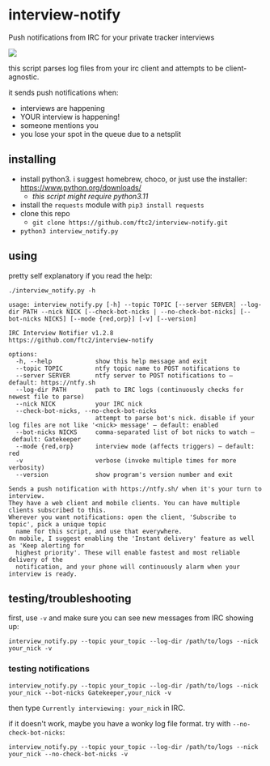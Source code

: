 # interview-notify
Push notifications from IRC for your private tracker interviews

<img src="https://i.imgur.com/ZLFyxgY.png">

this script parses log files from your irc client and attempts to be client-agnostic.

it sends push notifications when:
- interviews are happening
- YOUR interview is happening!
- someone mentions you
- you lose your spot in the queue due to a netsplit

## installing

- install python3. i suggest homebrew, choco, or just use the installer: https://www.python.org/downloads/
  - _this script might require python3.11_
- install the `requests` module with `pip3 install requests`
- clone this repo
  - `git clone https://github.com/ftc2/interview-notify.git`
- `python3 interview_notify.py`

## using

pretty self explanatory if you read the help:

```
./interview_notify.py -h

usage: interview_notify.py [-h] --topic TOPIC [--server SERVER] --log-dir PATH --nick NICK [--check-bot-nicks | --no-check-bot-nicks] [--bot-nicks NICKS] [--mode {red,orp}] [-v] [--version]

IRC Interview Notifier v1.2.8
https://github.com/ftc2/interview-notify

options:
  -h, --help            show this help message and exit
  --topic TOPIC         ntfy topic name to POST notifications to
  --server SERVER       ntfy server to POST notifications to – default: https://ntfy.sh
  --log-dir PATH        path to IRC logs (continuously checks for newest file to parse)
  --nick NICK           your IRC nick
  --check-bot-nicks, --no-check-bot-nicks
                        attempt to parse bot's nick. disable if your log files are not like '<nick> message' – default: enabled
  --bot-nicks NICKS     comma-separated list of bot nicks to watch – default: Gatekeeper
  --mode {red,orp}      interview mode (affects triggers) – default: red
  -v                    verbose (invoke multiple times for more verbosity)
  --version             show program's version number and exit

Sends a push notification with https://ntfy.sh/ when it's your turn to interview.
They have a web client and mobile clients. You can have multiple clients subscribed to this.
Wherever you want notifications: open the client, 'Subscribe to topic', pick a unique topic
  name for this script, and use that everywhere.
On mobile, I suggest enabling the 'Instant delivery' feature as well as 'Keep alerting for
  highest priority'. These will enable fastest and most reliable delivery of the
  notification, and your phone will continuously alarm when your interview is ready.
```

## testing/troubleshooting

first, use `-v` and make sure you can see new messages from IRC showing up:

`interview_notify.py --topic your_topic --log-dir /path/to/logs --nick your_nick -v`

### testing notifications

`interview_notify.py --topic your_topic --log-dir /path/to/logs --nick your_nick --bot-nicks Gatekeeper,your_nick -v`

then type `Currently interviewing: your_nick` in IRC.

if it doesn't work, maybe you have a wonky log file format. try with `--no-check-bot-nicks`:

`interview_notify.py --topic your_topic --log-dir /path/to/logs --nick your_nick --no-check-bot-nicks -v`
